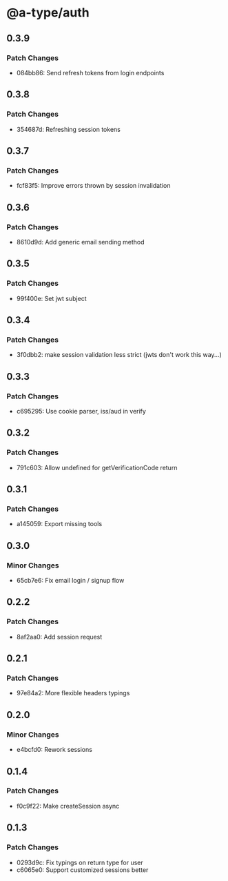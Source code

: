 # @a-type/auth

## 0.3.9

### Patch Changes

- 084bb86: Send refresh tokens from login endpoints

## 0.3.8

### Patch Changes

- 354687d: Refreshing session tokens

## 0.3.7

### Patch Changes

- fcf83f5: Improve errors thrown by session invalidation

## 0.3.6

### Patch Changes

- 8610d9d: Add generic email sending method

## 0.3.5

### Patch Changes

- 99f400e: Set jwt subject

## 0.3.4

### Patch Changes

- 3f0dbb2: make session validation less strict (jwts don't work this way...)

## 0.3.3

### Patch Changes

- c695295: Use cookie parser, iss/aud in verify

## 0.3.2

### Patch Changes

- 791c603: Allow undefined for getVerificationCode return

## 0.3.1

### Patch Changes

- a145059: Export missing tools

## 0.3.0

### Minor Changes

- 65cb7e6: Fix email login / signup flow

## 0.2.2

### Patch Changes

- 8af2aa0: Add session request

## 0.2.1

### Patch Changes

- 97e84a2: More flexible headers typings

## 0.2.0

### Minor Changes

- e4bcfd0: Rework sessions

## 0.1.4

### Patch Changes

- f0c9f22: Make createSession async

## 0.1.3

### Patch Changes

- 0293d9c: Fix typings on return type for user
- c6065e0: Support customized sessions better
